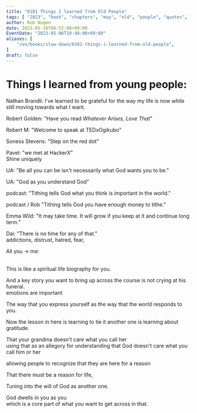 ```yaml
---
title: "0101 Things I learned from Old People"
tags: [ "2023", "book", "chapters", "may", "old", "people", "quotes", "structure", "otter" ]
author: Rob Nugen
date: 2023-05-16T06:52:08+09:00
EventDate: "2023-05-06T10:48:00+09:00"
aliases: [
    "/en/books/slow-down/0101-things-i-learned-from-old-people",
]
draft: false
---
```



# Things I learned from young people:

Nathan Brandli: I've learned to be grateful for the way my life is now while still moving towards what I want.

Robert Golden: "Have you read _Whatever Arises, Love That_"

Robert M: "Welcome to speak at TEDxOgikubo"

Soness Stevens: "Step on the red dot"

Pavel: "we met at HackerX"
<br>Shine uniquely

UA: "Be all you can be isn't necessarily what God wants you to be."

UA: "God as you understand God"

podcast: "Tithing tells God what you think is important in the world."

podcast / Rob "Tithing tells God you have enough money to tithe."

Emma Wild: "It may take time.  It will grow if you keep at it and continue long term."

Dai: "There is no time for any of that."
<br>addictions, distrust, hatred, fear,

All you -> me:

<br>This is like a spiritual life biography for you.

And a key story you want to bring up across the course is not crying at his funeral.
<br>emotions are important

The way that you express yourself as the way that the world responds to you.

Now the lesson in here is learning to tie it another
one is learning about gratitude.

That your grandma doesn't care what you call her
<br>using that as an allegory for understanding that
God doesn't care what you call him or her

allowing people to recognize that they are here for a reason

That there must be a reason for life,

Tuning into the will of God as another one.

God dwells in you as you
<br>which is a core part of what you want to get across in that.
